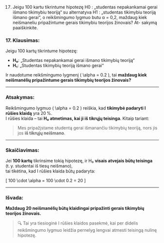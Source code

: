 17. Jeigu 100 kartu tikrintume hipotezę H0 : „studentas nepakankamai gerai išmano tikimybiu
teoriją“ su alternatyva H1 : „studentas tikimybiu teoriją išmano gerai“, o reikšmingumo lygmuo
butu α = 0,2, maždaug kiek neišmaneliu pripažintume gerais tikimybiu teorijos žinovais? At-
sakymą paaiškinkite.

### 17. Klausimas:

Jeigu 100 kartų tikrintume hipotezę:

- **H₀**: „Studentas nepakankamai gerai išmano tikimybių teoriją“
- **H₁**: „Studentas tikimybių teoriją išmano gerai“

Ir naudotume reikšmingumo lygmenį \( \alpha = 0.2 \), tai **maždaug kiek neišmanėlių pripažintume gerais tikimybių teorijos žinovais?**

---

### **Atsakymas:**

Reikšmingumo lygmuo \( \alpha = 0.2 \) reiškia, kad **tikimybė padaryti I rūšies klaidą** yra 20 %.  
I rūšies klaida – tai **H₀ atmetimas, kai ji iš tikrųjų teisinga**. Kitaip tariant:

> Mes pripažįstame studentą gerai išmanančiu tikimybių teoriją, nors jis jos **iš tikrųjų neišmano**.

---

### **Skaičiavimas:**

Jei **100 kartų** tikrinsime tokią hipotezę, ir H₀ **visais atvejais būtų teisinga** (t. y. studentai iš tiesų neišmano),  
tai tikėtina, kad I rūšies klaida būtų padaryta:

\[
100 \cdot \alpha = 100 \cdot 0.2 = 20
\]

---

### **Išvada:**

**Maždaug 20 neišmanėlių būtų klaidingai pripažinti gerais tikimybių teorijos žinovais.**

> 🔍 Tai yra tiesioginė I rūšies klaidos pasekmė, kai per didelis reikšmingumo lygmuo leidžia pernelyg lengvai atmesti teisingą nulinę hipotezę.
